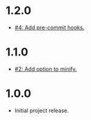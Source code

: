 # 1.2.0
* [#4: Add pre-commit hooks.](https://github.com/haensl/gulp-embed-json/issues/4)

# 1.1.0
* [#2: Add option to minify.](https://github.com/haensl/gulp-embed-json/issues/2)

# 1.0.0
* Initial project release.
